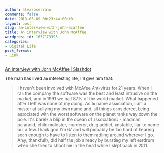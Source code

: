 ```yaml
---
author: alvaroserrano
comments: false
date: 2013-05-09 08:23:44+00:00
layout: post
slug: an-interview-with-john-mcaffee
title: An interview with John McAffee
wordpress_id: 1637173395
categories:
- Digital Life
post_format:
- Link
---
```


[An interview with John McAffee | Slashdot](http://features.slashdot.org/story/13/05/07/2017203/interview-john-mcafee-answers-your-questions)

The man has lived an interesting life, I'll give him that:



<blockquote>I haven't been involved with McAfee Ant-virus for 21 years. When I ran the company the software was the best and least intrusive on the market, and in 1991 we had 87% of the world market. What happened after I left was none of my doing. As to name association, I am a master at sullying my own name and, all things considered, being associated with the worst software on the planet ranks way down the pole. It's barely a blip in the ocean of associations - madman, paranoid, child molester, murderer, drug addict, unstable, liar, to name but a few.Thank god I'm 67 and will probably be too hard of hearing soon enough to have to listen to them rattling around wherever I go. Amy, thankfully, did half the job already by bursting my left eardrum when she tried to shoot me in the head while I slept back in 2011.</blockquote>
